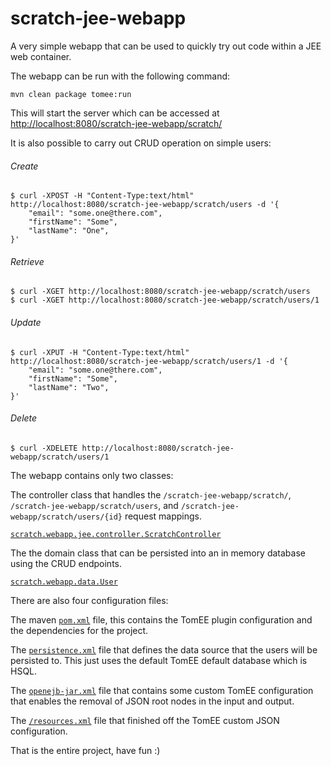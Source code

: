 scratch-jee-webapp
==============

A very simple webapp that can be used to quickly try out code within a JEE web container.

The webapp can be run with the following command:

    mvn clean package tomee:run

This will start the server which can be accessed at [http://localhost:8080/scratch-jee-webapp/scratch/](http://localhost:8080/scratch-jee-webapp/scratch/ "scratch-jee-webapp")

It is also possible to carry out CRUD operation on simple users:

###### Create
    $ curl -XPOST -H "Content-Type:text/html" http://localhost:8080/scratch-jee-webapp/scratch/users -d '{
        "email": "some.one@there.com",
        "firstName": "Some",
        "lastName": "One",
    }'

###### Retrieve
    $ curl -XGET http://localhost:8080/scratch-jee-webapp/scratch/users
    $ curl -XGET http://localhost:8080/scratch-jee-webapp/scratch/users/1

###### Update
    $ curl -XPUT -H "Content-Type:text/html" http://localhost:8080/scratch-jee-webapp/scratch/users/1 -d '{
        "email": "some.one@there.com",
        "firstName": "Some",
        "lastName": "Two",
    }'

###### Delete
    $ curl -XDELETE http://localhost:8080/scratch-jee-webapp/scratch/users/1


The  webapp contains only two classes:

The controller class that handles the `/scratch-jee-webapp/scratch/`, `/scratch-jee-webapp/scratch/users`, and
`/scratch-jee-webapp/scratch/users/{id}` request mappings.

[`scratch.webapp.jee.controller.ScratchController`](https://github.com/karlbennett/scratch-jee-webapp/blob/master/src/main/java/scratch/webapp/jee/controller/ScratchController.java "ScratchController")

The the domain class that can be persisted into an in memory database using the CRUD endpoints.

[`scratch.webapp.data.User`](https://github.com/karlbennett/scratch-jee-webapp/blob/master/src/main/java/scratch/webapp/jee/data/User.java "User")

There are also four configuration files:

The maven [`pom.xml`](https://github.com/karlbennett/scratch-jee-webapp/blob/master/pom.xml "pom.xml") file, this
contains the TomEE plugin configuration and the dependencies for the project.

The [`persistence.xml`](https://github.com/karlbennett/scratch-jee-webapp/blob/master/src/main/resources/META-INF/persistence.xml "persistence.xml")
file that defines the data source that the users will be persisted to. This just uses the default TomEE default database
which is HSQL.

The [`openejb-jar.xml`](https://github.com/karlbennett/scratch-jee-webapp/blob/master/src/main/webapp/WEB-INF/openejb-jar.xml "openejb-jar.xml")
file that contains some custom TomEE configuration that enables the removal of JSON root nodes in the input and output.

The [`/resources.xml`](https://github.com/karlbennett/scratch-jee-webapp/blob/master/src/main/webapp/WEB-INF/resources.xml "resources.xml")
file that finished off the TomEE custom JSON configuration.

That is the entire project, have fun :)
